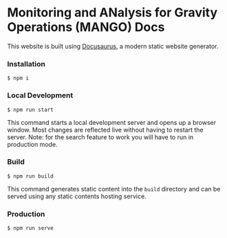 # Monitoring and ANalysis for Gravity Operations (MANGO) Docs

This website is built using [Docusaurus](https://docusaurus.io/), a modern static website generator.

### Installation

```
$ npm i
```

### Local Development

```
$ npm run start
```

This command starts a local development server and opens up a browser window. Most changes are reflected live without having to restart the server. Note: for the search feature to work you will have to run in production mode.

### Build

```
$ npm run build
```

This command generates static content into the `build` directory and can be served using any static contents hosting service.

### Production

```
$ npm run serve
```

